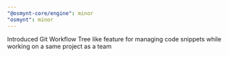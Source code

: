 ```yaml
---
"@osmynt-core/engine": minor
"osmynt": minor
---
```


Introduced Git Workflow Tree like feature for managing code snippets while working on a same project as a team
